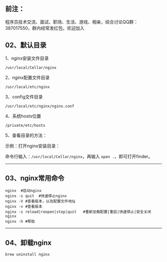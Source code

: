 ## 前注：

程序员技术交流、面试、职场、生活、游戏、相亲，综合讨论QQ群：387017550，群内经常发红包，欢迎加入


## 02、默认目录

1、nginx安装文件目录

```
/usr/local/Cellar/nginx
```

2、nginx配置文件目录

```
/usr/local/etc/nginx
```

3、config文件目录

```
/usr/local/etc/nginx/nginx.conf
```

4、系统hosts位置

```
/private/etc/hosts
```

5、查看目录的方法：

示例：打开nginx安装目录：

命令行输入：``/usr/local/Cellar/nginx``，再输入 ``open .``，即可打开finder。

---

## 03、nginx常用命令

```
nginx  #启动nginx
nginx -s quit  #快速停止nginx
nginx -V #查看版本，以及配置文件地址
nginx -v #查看版本
nginx -s reload|reopen|stop|quit   #重新加载配置|重启|快速停止|安全关闭nginx
nginx -h #帮助
```

---

## 04、卸载nginx

```
brew uninstall nginx
```
